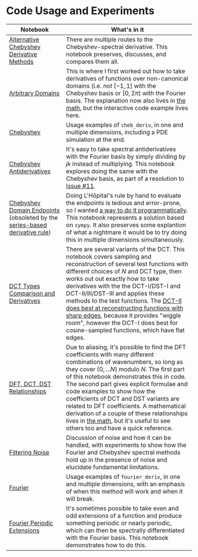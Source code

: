 # Code Usage and Experiments

| Notebook | What's in it |
| --- | --- |
| [Alternative Chebyshev Derivative Methods](https://github.com/pavelkomarov/spectral-derivatives/blob/main/notebooks/alternative_chebyshev_derivative_methods.ipynb) | There are multiple routes to the Chebyshev-spectral derivative. This notebook preserves, discusses, and compares them all. |
| [Arbitrary Domains](https://github.com/pavelkomarov/spectral-derivatives/blob/main/notebooks/arbitrary_domains.ipynb) | This is where I first worked out how to take derivatives of functions over non-canonical domains (i.e. *not* $[-1, 1]$ with the Chebyshev basis or $[0, 2\pi)$ with the Fourier basis. The explanation now also lives in [the math](https://pavelkomarov.com/spectral-derivatives/math.pdf), but the interactive code example lives here.|
| [Chebyshev](https://github.com/pavelkomarov/spectral-derivatives/blob/main/notebooks/chebyshev.ipynb) | Usage examples of `cheb_deriv`, in one and multiple dimensions, including a PDE simulation at the end.|
| [Chebyshev Antiderivatives](https://github.com/pavelkomarov/spectral-derivatives/blob/main/notebooks/chebyshev_antiderivatives.ipynb) | It's easy to take spectral antiderivatives with the Fourier basis by simply dividing by $jk$ instead of multiplying. This notebook explores doing the same with the Chebyshev basis, as part of a resolution to [Issue #11](https://github.com/pavelkomarov/spectral-derivatives/issues/11).|
| [Chebyshev Domain Endpoints](https://github.com/pavelkomarov/spectral-derivatives/blob/main/notebooks/chebyshev_domain_endpoints.ipynb) (obsoleted by the [series-based derivative rule](https://github.com/pavelkomarov/spectral-derivatives/blob/main/notebooks/alternative_chebyshev_derivative_methods.ipynb)) | Doing L'Hôpital's rule by hand to evaluate the endpoints is tedious and error-prone, so I wanted [a way to do it programmatically](https://github.com/pavelkomarov/spectral-derivatives/issues/1). This notebook represents a solution based on `sympy`. It also preserves some explantion of what a nightmare it would be to try doing this in multiple dimensions simultaneously.|
| [DCT Types Comparison and Derivatives](https://github.com/pavelkomarov/spectral-derivatives/blob/main/notebooks/dct_types_comparison_and_derivatives.ipynb) | There are several variants of the DCT. This notebook covers sampling and reconstruction of several test functions with different choices of $N$ and DCT type, then works out out exactly how to take derivatives with the the DCT-I/DST-I and DCT-II/III/DST-III and applies these methods to the test functions. The [DCT-II does best at reconstructing functions with sharp edges](https://dsp.stackexchange.com/questions/96172/why-does-the-dct-ii-have-better-energy-compaction-than-dct-i), because it provides "wiggle room", however the DCT-I does best for cosine-sampled functions, which have flat edges.|
| [DFT, DCT, DST Relationships](https://github.com/pavelkomarov/spectral-derivatives/blob/main/notebooks/dft_dct_dst_relationships.ipynb) | Due to aliasing, it's possible to find the DFT coefficients with many different combinations of wavenumbers, so long as they cover $\{0, ...N\}$ modulo $N$. The first part of this notebook demonstrates this in code. The second part gives explicit formulae and code examples to show how the coefficients of DCT and DST variants are related to DFT coefficients. A mathematical derivation of a couple of these relationships lives in [the math](https://pavelkomarov.com/spectral-derivatives/math.pdf), but it's useful to see others too and have a quick reference.|
| [Filtering Noise](https://github.com/pavelkomarov/spectral-derivatives/blob/main/notebooks/filtering_noise.ipynb) | Discussion of noise and how it can be handled, with experiments to show how the Fourier and Chebyshev spectral methods hold up in the presence of noise and elucidate fundamental limitations.|
| [Fourier](https://github.com/pavelkomarov/spectral-derivatives/blob/main/notebooks/fourier.ipynb) | Usage examples of `fourier_deriv`, in one and multiple dimensions, with an emphasis of when this method will work and when it will break.|
| [Fourier Periodic Extensions](https://github.com/pavelkomarov/spectral-derivatives/blob/main/notebooks/fourier_periodic_extensions.ipynb) | It's sometimes possible to take even and odd extensions of a function and produce something periodic or nearly periodic, which can then be spectrally differentiated with the Fourier basis. This notebook demonstrates how to do this.|